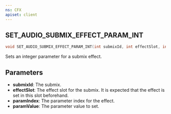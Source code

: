 ```yaml
---
ns: CFX
apiset: client
---
```

## SET_AUDIO_SUBMIX_EFFECT_PARAM_INT

```c
void SET_AUDIO_SUBMIX_EFFECT_PARAM_INT(int submixId, int effectSlot, int paramIndex, int paramValue);
```

Sets an integer parameter for a submix effect.

## Parameters
* **submixId**: The submix.
* **effectSlot**: The effect slot for the submix. It is expected that the effect is set in this slot beforehand.
* **paramIndex**: The parameter index for the effect.
* **paramValue**: The parameter value to set.
